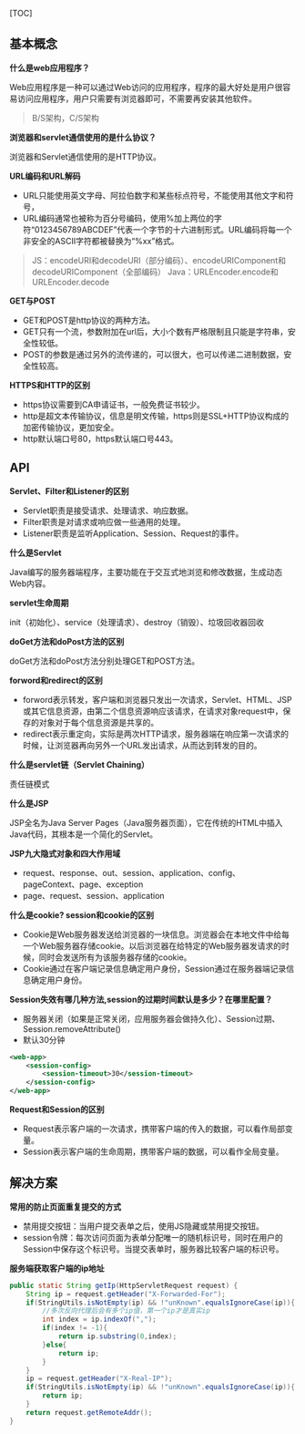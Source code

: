 [TOC]

## 基本概念

**什么是web应用程序？**

Web应用程序是一种可以通过Web访问的应用程序，程序的最大好处是用户很容易访问应用程序，用户只需要有浏览器即可，不需要再安装其他软件。
> B/S架构，C/S架构

**浏览器和servlet通信使用的是什么协议？**

浏览器和Servlet通信使用的是HTTP协议。

**URL编码和URL解码**

- URL只能使用英文字母、阿拉伯数字和某些标点符号，不能使用其他文字和符号，
- URL编码通常也被称为百分号编码，使用%加上两位的字符“0123456789ABCDEF”代表一个字节的十六进制形式。URL编码将每一个非安全的ASCII字符都被替换为“%xx”格式。
> JS：encodeURI和decodeURI（部分编码）、encodeURIComponent和decodeURIComponent（全部编码）
> Java：URLEncoder.encode和URLEncoder.decode

**GET与POST**

- GET和POST是http协议的两种方法。
- GET只有一个流，参数附加在url后，大小个数有严格限制且只能是字符串，安全性较低。
- POST的参数是通过另外的流传递的，可以很大，也可以传递二进制数据，安全性较高。

**HTTPS和HTTP的区别**

- https协议需要到CA申请证书，一般免费证书较少。
- http是超文本传输协议，信息是明文传输，https则是SSL+HTTP协议构成的加密传输协议，更加安全。
- http默认端口号80，https默认端口号443。

## API

**Servlet、Filter和Listener的区别**

- Servlet职责是接受请求、处理请求、响应数据。
- Filter职责是对请求或响应做一些通用的处理。
- Listener职责是监听Application、Session、Request的事件。

**什么是Servlet**

Java编写的服务器端程序，主要功能在于交互式地浏览和修改数据，生成动态Web内容。

**servlet生命周期**

init（初始化）、service（处理请求）、destroy（销毁）、垃圾回收器回收

**doGet方法和doPost方法的区别**

doGet方法和doPost方法分别处理GET和POST方法。

**forword和redirect的区别**

- forword表示转发，客户端和浏览器只发出一次请求，Servlet、HTML、JSP或其它信息资源，由第二个信息资源响应该请求，在请求对象request中，保存的对象对于每个信息资源是共享的。
- redirect表示重定向，实际是两次HTTP请求，服务器端在响应第一次请求的时候，让浏览器再向另外一个URL发出请求，从而达到转发的目的。

**什么是servlet链（Servlet Chaining）**

责任链模式

**什么是JSP**

JSP全名为Java Server Pages（Java服务器页面），它在传统的HTML中插入Java代码，其根本是一个简化的Servlet。

**JSP九大隐式对象和四大作用域**

- request、response、out、session、application、config、pageContext、page、exception
- page、request、session、application

**什么是cookie? session和cookie的区别**

- Cookie是Web服务器发送给浏览器的一块信息。浏览器会在本地文件中给每一个Web服务器存储cookie。以后浏览器在给特定的Web服务器发请求的时候，同时会发送所有为该服务器存储的cookie。
- Cookie通过在客户端记录信息确定用户身份，Session通过在服务器端记录信息确定用户身份。

**Session失效有哪几种方法,session的过期时间默认是多少？在哪里配置？**

- 服务器关闭（如果是正常关闭，应用服务器会做持久化）、Session过期、Session.removeAttribute()
- 默认30分钟

```xml
<web-app>
    <session-config>
        <session-timeout>30</session-timeout>
    </session-config>
</web-app>
```

**Request和Session的区别**

- Request表示客户端的一次请求，携带客户端的传入的数据，可以看作局部变量。
- Session表示客户端的生命周期，携带客户端的数据，可以看作全局变量。

## 解决方案

**常用的防止页面重复提交的方式**

- 禁用提交按钮：当用户提交表单之后，使用JS隐藏或禁用提交按钮。
- session令牌：每次访问页面为表单分配唯一的随机标识号，同时在用户的Session中保存这个标识号。当提交表单时，服务器比较客户端的标识号。

**服务端获取客户端的ip地址**

```java
public static String getIp(HttpServletRequest request) {
    String ip = request.getHeader("X-Forwarded-For");
    if(StringUtils.isNotEmpty(ip) && !"unKnown".equalsIgnoreCase(ip)){
        //多次反向代理后会有多个ip值，第一个ip才是真实ip
        int index = ip.indexOf(",");
        if(index != -1){
            return ip.substring(0,index);
        }else{
            return ip;
        }
    }
    ip = request.getHeader("X-Real-IP");
    if(StringUtils.isNotEmpty(ip) && !"unKnown".equalsIgnoreCase(ip)){
        return ip;
    }
    return request.getRemoteAddr();
}
```
